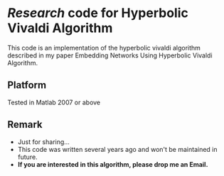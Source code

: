 # *Research* code for Hyperbolic Vivaldi Algorithm #

This code is an implementation of the hyperbolic vivaldi algorithm described in my paper Embedding Networks Using Hyperbolic Vivaldi Algorithm.

## Platform ##
Tested in Matlab 2007 or above

## Remark ##
- Just for sharing...
- This code was written several years ago and won't be maintained in future. 
- **If you are interested in this algorithm, please drop me an Email.** 